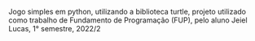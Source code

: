 Jogo simples em python, utilizando a biblioteca turtle, projeto utilizado como trabalho de Fundamento de Programação (FUP), pelo aluno Jeiel Lucas, 1° semestre, 2022/2
